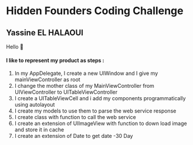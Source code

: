 # Hidden Founders Coding Challenge
## Yassine EL HALAOUI

Hello 👋

#### I like to represent my product as steps :

1. In my AppDelegate, I create a new UIWindow and I give my mainViewController as root
2. I change the mother class of my MainViewController from UIViewController to UITableViewController
3. I create a UITableViewCell and i add my components programmatically using autolayout
4. I create my models to use them to parse the web service response
5. I create class with function to call the web service
6. I create an extension of UIImageView with function to down load image and store it in cache
7. I create an extension of Date to get date -30 Day
